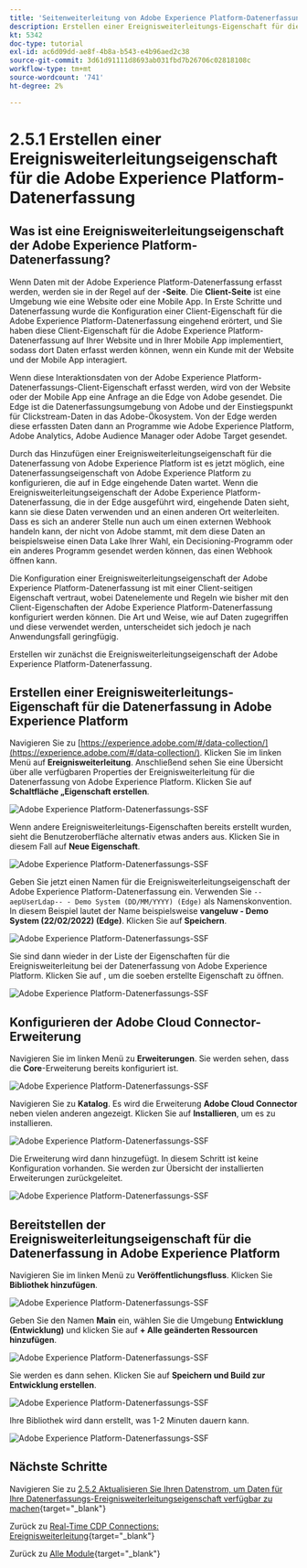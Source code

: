 ```yaml
---
title: 'Seitenweiterleitung von Adobe Experience Platform-Datenerfassung und Echtzeit-Ereignisweiterleitung : Erstellen einer Ereignisweiterleitungseigenschaft für die Adobe Experience Platform-Datenerfassung'
description: Erstellen einer Ereignisweiterleitungs-Eigenschaft für die Datenerfassung in Adobe Experience Platform
kt: 5342
doc-type: tutorial
exl-id: ac6d09dd-ae8f-4b8a-b543-e4b96aed2c38
source-git-commit: 3d61d91111d8693ab031fbd7b26706c02818108c
workflow-type: tm+mt
source-wordcount: '741'
ht-degree: 2%

---
```


# 2.5.1 Erstellen einer Ereignisweiterleitungseigenschaft für die Adobe Experience Platform-Datenerfassung

## Was ist eine Ereignisweiterleitungseigenschaft der Adobe Experience Platform-Datenerfassung?

Wenn Daten mit der Adobe Experience Platform-Datenerfassung erfasst werden, werden sie in der Regel auf der **-Seite**. Die **Client-Seite** ist eine Umgebung wie eine Website oder eine Mobile App. In Erste Schritte und Datenerfassung wurde die Konfiguration einer Client-Eigenschaft für die Adobe Experience Platform-Datenerfassung eingehend erörtert, und Sie haben diese Client-Eigenschaft für die Adobe Experience Platform-Datenerfassung auf Ihrer Website und in Ihrer Mobile App implementiert, sodass dort Daten erfasst werden können, wenn ein Kunde mit der Website und der Mobile App interagiert.

Wenn diese Interaktionsdaten von der Adobe Experience Platform-Datenerfassungs-Client-Eigenschaft erfasst werden, wird von der Website oder der Mobile App eine Anfrage an die Edge von Adobe gesendet. Die Edge ist die Datenerfassungsumgebung von Adobe und der Einstiegspunkt für Clickstream-Daten in das Adobe-Ökosystem. Von der Edge werden diese erfassten Daten dann an Programme wie Adobe Experience Platform, Adobe Analytics, Adobe Audience Manager oder Adobe Target gesendet.

Durch das Hinzufügen einer Ereignisweiterleitungseigenschaft für die Datenerfassung von Adobe Experience Platform ist es jetzt möglich, eine Datenerfassungseigenschaft von Adobe Experience Platform zu konfigurieren, die auf in Edge eingehende Daten wartet. Wenn die Ereignisweiterleitungseigenschaft der Adobe Experience Platform-Datenerfassung, die in der Edge ausgeführt wird, eingehende Daten sieht, kann sie diese Daten verwenden und an einen anderen Ort weiterleiten. Dass es sich an anderer Stelle nun auch um einen externen Webhook handeln kann, der nicht von Adobe stammt, mit dem diese Daten an beispielsweise einen Data Lake Ihrer Wahl, ein Decisioning-Programm oder ein anderes Programm gesendet werden können, das einen Webhook öffnen kann.

Die Konfiguration einer Ereignisweiterleitungseigenschaft der Adobe Experience Platform-Datenerfassung ist mit einer Client-seitigen Eigenschaft vertraut, wobei Datenelemente und Regeln wie bisher mit den Client-Eigenschaften der Adobe Experience Platform-Datenerfassung konfiguriert werden können. Die Art und Weise, wie auf Daten zugegriffen und diese verwendet werden, unterscheidet sich jedoch je nach Anwendungsfall geringfügig.

Erstellen wir zunächst die Ereignisweiterleitungseigenschaft der Adobe Experience Platform-Datenerfassung.

## Erstellen einer Ereignisweiterleitungs-Eigenschaft für die Datenerfassung in Adobe Experience Platform

Navigieren Sie zu [https://experience.adobe.com/#/data-collection/](https://experience.adobe.com/#/data-collection/). Klicken Sie im linken Menü auf **Ereignisweiterleitung**. Anschließend sehen Sie eine Übersicht über alle verfügbaren Properties der Ereignisweiterleitung für die Datenerfassung von Adobe Experience Platform. Klicken Sie auf **Schaltfläche „Eigenschaft erstellen**.

![Adobe Experience Platform-Datenerfassungs-SSF](./images/launchhome.png)

Wenn andere Ereignisweiterleitungs-Eigenschaften bereits erstellt wurden, sieht die Benutzeroberfläche alternativ etwas anders aus. Klicken Sie in diesem Fall auf **Neue Eigenschaft**.

![Adobe Experience Platform-Datenerfassungs-SSF](./images/launchhomea.png)

Geben Sie jetzt einen Namen für die Ereignisweiterleitungseigenschaft der Adobe Experience Platform-Datenerfassung ein. Verwenden Sie `--aepUserLdap-- - Demo System (DD/MM/YYYY) (Edge)` als Namenskonvention. In diesem Beispiel lautet der Name beispielsweise **vangeluw - Demo System (22/02/2022) (Edge)**. Klicken Sie auf **Speichern**.

![Adobe Experience Platform-Datenerfassungs-SSF](./images/ssf1.png)

Sie sind dann wieder in der Liste der Eigenschaften für die Ereignisweiterleitung bei der Datenerfassung von Adobe Experience Platform. Klicken Sie auf , um die soeben erstellte Eigenschaft zu öffnen.

![Adobe Experience Platform-Datenerfassungs-SSF](./images/ssf2.png)

## Konfigurieren der Adobe Cloud Connector-Erweiterung

Navigieren Sie im linken Menü zu **Erweiterungen**. Sie werden sehen, dass die **Core**-Erweiterung bereits konfiguriert ist.

![Adobe Experience Platform-Datenerfassungs-SSF](./images/ssf3.png)

Navigieren Sie zu **Katalog**. Es wird die Erweiterung **Adobe Cloud Connector** neben vielen anderen angezeigt. Klicken Sie auf **Installieren**, um es zu installieren.

![Adobe Experience Platform-Datenerfassungs-SSF](./images/ssf4.png)

Die Erweiterung wird dann hinzugefügt. In diesem Schritt ist keine Konfiguration vorhanden. Sie werden zur Übersicht der installierten Erweiterungen zurückgeleitet.

![Adobe Experience Platform-Datenerfassungs-SSF](./images/ssf5.png)

## Bereitstellen der Ereignisweiterleitungseigenschaft für die Datenerfassung in Adobe Experience Platform

Navigieren Sie im linken Menü zu **Veröffentlichungsfluss**. Klicken Sie **Bibliothek hinzufügen**.

![Adobe Experience Platform-Datenerfassungs-SSF](./images/ssf6.png)

Geben Sie den Namen **Main** ein, wählen Sie die Umgebung **Entwicklung (Entwicklung)** und klicken Sie auf **+ Alle geänderten Ressourcen hinzufügen**.

![Adobe Experience Platform-Datenerfassungs-SSF](./images/ssf7.png)

Sie werden es dann sehen. Klicken Sie auf **Speichern und Build zur Entwicklung erstellen**.

![Adobe Experience Platform-Datenerfassungs-SSF](./images/ssf8.png)

Ihre Bibliothek wird dann erstellt, was 1-2 Minuten dauern kann.

![Adobe Experience Platform-Datenerfassungs-SSF](./images/ssf10.png)

## Nächste Schritte

Navigieren Sie zu [2.5.2 Aktualisieren Sie Ihren Datenstrom, um Daten für Ihre Datenerfassungs-Ereignisweiterleitungseigenschaft verfügbar zu machen](./ex2.md){target="_blank"}

Zurück zu [Real-Time CDP Connections: Ereignisweiterleitung](./aep-data-collection-ssf.md){target="_blank"}

Zurück zu [Alle Module](./../../../../overview.md){target="_blank"}
